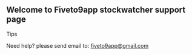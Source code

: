 ## Welcome to Fiveto9app stockwatcher support page

Tips



Need help? please send email to: fiveto9app@gmail.com
